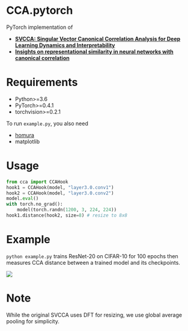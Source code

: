 # CCA.pytorch

PyTorch implementation of 
* [**﻿SVCCA: Singular Vector Canonical Correlation Analysis for Deep Learning Dynamics and Interpretability**](https://arxiv.org/abs/1706.05806) 
* [**﻿Insights on representational similarity in neural networks with canonical correlation**](https://arxiv.org/abs/1806.05759)

# Requirements

* Python>=3.6
* PyTorch>=0.4.1
* torchvision>=0.2.1

To run `example.py`, you also need

* [homura](https://github.com/moskomule/homura)
* matplotlib

# Usage

```python
from cca import CCAHook
hook1 = CCAHook(model, "layer3.0.conv1")
hook2 = CCAHook(model, "layer3.0.conv2")
model.eval()
with torch.no_grad():
    model(torch.randn(1200, 3, 224, 224))
hook1.distance(hook2, size=8) # resize to 8x8
```

# Example

`python example.py` trains ResNet-20 on CIFAR-10 for 100 epochs then measures CCA distance between a trained model and its checkpoints.

![](graph.png)

# Note

While the original SVCCA uses DFT for resizing, we use global average pooling for simplicity.